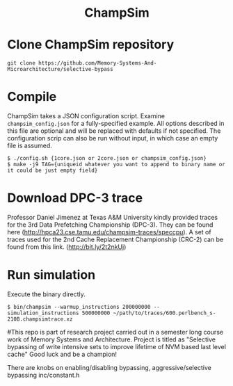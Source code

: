 <p align="center">
  <h1 align="center"> ChampSim </h1>
</p>

# Clone ChampSim repository
```
git clone https://github.com/Memory-Systems-And-Microarchitecture/selective-bypass
```

# Compile

ChampSim takes a JSON configuration script. Examine `champsim_config.json` for a fully-specified example. All options described in this file are optional and will be replaced with defaults if not specified. The configuration scrip can also be run without input, in which case an empty file is assumed.
```
$ ./config.sh {1core.json or 2core.json or champsim_config.json}
$ make -j9 TAG={uniqueid whatever you want to append to binary name or it could be just empty field}
```

# Download DPC-3 trace

Professor Daniel Jimenez at Texas A&M University kindly provided traces for the 3rd Data Prefetching Championship (DPC-3). They can be found here (http://hpca23.cse.tamu.edu/champsim-traces/speccpu). A set of traces used for the 2nd Cache Replacement Championship (CRC-2) can be found from this link. (http://bit.ly/2t2nkUj)

# Run simulation

Execute the binary directly.
```
$ bin/champsim --warmup_instructions 200000000 --simulation_instructions 500000000 ~/path/to/traces/600.perlbench_s-210B.champsimtrace.xz
```

#This repo is part of research project carried out in a semester long course work of Memory Systems and Architecture.
Project is titled as "Selective bypassing of write intensive sets to improve lifetime of NVM based last level cache"
Good luck and be a champion!

There are knobs on enabling/disabling bypassing, aggressive/selective bypassing inc/constant.h
<br>
